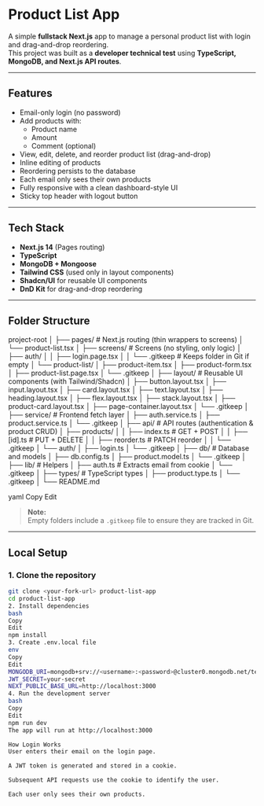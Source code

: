 # Product List App

A simple **fullstack Next.js** app to manage a personal product list with login and drag-and-drop reordering.  
This project was built as a **developer technical test** using **TypeScript, MongoDB, and Next.js API routes**.

---

## Features

- Email-only login (no password)  
- Add products with:  
  - Product name  
  - Amount  
  - Comment (optional)  
- View, edit, delete, and reorder product list (drag-and-drop)  
- Inline editing of products  
- Reordering persists to the database  
- Each email only sees their own products  
- Fully responsive with a clean dashboard-style UI  
- Sticky top header with logout button  

---

## Tech Stack

- **Next.js 14** (Pages routing)  
- **TypeScript**  
- **MongoDB + Mongoose**  
- **Tailwind CSS** (used only in layout components)  
- **Shadcn/UI** for reusable UI components  
- **DnD Kit** for drag-and-drop reordering  

---

## Folder Structure

project-root
│
├── pages/ # Next.js routing (thin wrappers to screens)
│ └── product-list.tsx
│
├── screens/ # Screens (no styling, only logic)
│ ├── auth/
│ │ ├── login.page.tsx
│ │ └── .gitkeep # Keeps folder in Git if empty
│ └── product-list/
│ ├── product-item.tsx
│ ├── product-form.tsx
│ ├── product-list.page.tsx
│ └── .gitkeep
│
├── layout/ # Reusable UI components (with Tailwind/Shadcn)
│ ├── button.layout.tsx
│ ├── input.layout.tsx
│ ├── card.layout.tsx
│ ├── text.layout.tsx
│ ├── heading.layout.tsx
│ ├── flex.layout.tsx
│ ├── stack.layout.tsx
│ ├── product-card.layout.tsx
│ ├── page-container.layout.tsx
│ └── .gitkeep
│
├── service/ # Frontend fetch layer
│ ├── auth.service.ts
│ ├── product.service.ts
│ └── .gitkeep
│
├── api/ # API routes (authentication & product CRUD)
│ ├── products/
│ │ ├── index.ts # GET + POST
│ │ ├── [id].ts # PUT + DELETE
│ │ ├── reorder.ts # PATCH reorder
│ │ └── .gitkeep
│ └── auth/
│ ├── login.ts
│ └── .gitkeep
│
├── db/ # Database and models
│ ├── db.config.ts
│ ├── product.model.ts
│ └── .gitkeep
│
├── lib/ # Helpers
│ ├── auth.ts # Extracts email from cookie
│ └── .gitkeep
│
├── types/ # TypeScript types
│ ├── product.type.ts
│ └── .gitkeep
│
└── README.md

yaml
Copy
Edit

> **Note:**  
> Empty folders include a `.gitkeep` file to ensure they are tracked in Git.

---

## Local Setup

### 1. Clone the repository

```bash
git clone <your-fork-url> product-list-app
cd product-list-app
2. Install dependencies
bash
Copy
Edit
npm install
3. Create .env.local file
env
Copy
Edit
MONGODB_URI=mongodb+srv://<username>:<password>@cluster0.mongodb.net/test
JWT_SECRET=your-secret
NEXT_PUBLIC_BASE_URL=http://localhost:3000
4. Run the development server
bash
Copy
Edit
npm run dev
The app will run at http://localhost:3000

How Login Works
User enters their email on the login page.

A JWT token is generated and stored in a cookie.

Subsequent API requests use the cookie to identify the user.

Each user only sees their own products.